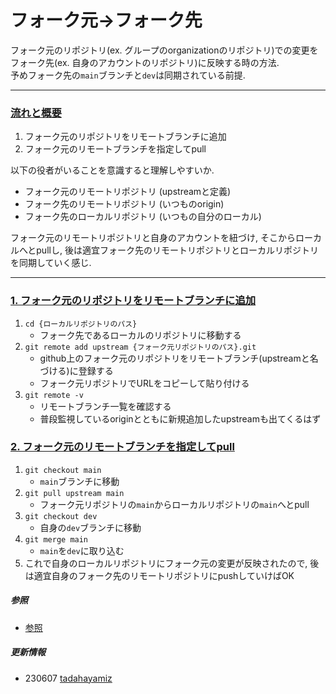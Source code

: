 # フォーク元→フォーク先
フォーク元のリポジトリ(ex. グループのorganizationのリポジトリ)での変更をフォーク先(ex. 自身のアカウントのリポジトリ)に反映する時の方法.  
予めフォーク先の```main```ブランチと```dev```は同期されている前提.  

***
### <u>**流れと概要**</u>
1. フォーク元のリポジトリをリモートブランチに追加  
2. フォーク元のリモートブランチを指定してpull  
  
以下の役者がいることを意識すると理解しやすいか.  
- フォーク元のリモートリポジトリ (upstreamと定義)  
- フォーク先のリモートリポジトリ (いつものorigin)  
- フォーク先のローカルリポジトリ (いつもの自分のローカル)  
  
フォーク元のリモートリポジトリと自身のアカウントを紐づけ, そこからローカルへとpullし, 後は適宜フォーク先のリモートリポジトリとローカルリポジトリを同期していく感じ.  

***
### <u>**1. フォーク元のリポジトリをリモートブランチに追加**</u>
1. ```cd {ローカルリポジトリのパス} ```  
    - フォーク先であるローカルのリポジトリに移動する  
2. ```git remote add upstream {フォーク元リポジトリのパス}.git```  
    - github上のフォーク元のリポジトリをリモートブランチ(upstreamと名づける)に登録する  
    - フォーク元リポジトリでURLをコピーして貼り付ける  
3. ```git remote -v```  
    - リモートブランチ一覧を確認する  
    - 普段監視しているoriginとともに新規追加したupstreamも出てくるはず  

### <u>**2. フォーク元のリモートブランチを指定してpull**</u>
1. ```git checkout main ```  
    - ```main```ブランチに移動  
2. ```git pull upstream main```  
    - フォーク元リポジトリの```main```からローカルリポジトリの```main```へとpull  
3. ```git checkout dev```  
    - 自身の```dev```ブランチに移動  
4. ```git merge main```  
    - ```main```を```dev```に取り込む  
5. これで自身のローカルリポジトリにフォーク元の変更が反映されたので, 後は適宜自身のフォーク先のリモートリポジトリにpushしていけばOK  


##### **参照**
- [参照](https://qiita.com/Nossa/items/ace2ab802adc85f86b20)  

##### **更新情報**
- 230607 [tadahayamiz](https://github.com/tadahayamiz)  
